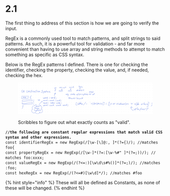 # 2.1

The first thing to address of this section is how we are going to verify the input.

RegEx is a commonly used tool to match patterns, and split strings to said patterns. As such, it is a powerful tool for validation -  and far more convenient than having to use array and string methods to attempt to match something as specific as CSS syntax.

Below is the RegEx patterns I defined. There is one for checking the identifier, checking the property, checking the value, and, if needed, checking the hex.

<figure><img src="../../.gitbook/assets/image (2).png" alt=""><figcaption><p>Scribbles to figure out what exactly counts as "valid".</p></figcaption></figure>

<pre class="language-javascript" data-overflow="wrap"><code class="lang-javascript"><strong>//the following are constant regular expressions that match valid CSS syntax and other expressions.
</strong>const identifierRegEx = new RegExp(/[\w-[\]@:, ]*(?={)/); //matches foo{
const propertyRegEx = new RegExp(/[\w-]*(?=:[\w-%#" ]*(?=;))/); // matches foo:xxxx;
const valueRegEx = new RegExp(/(?&#x3C;=:)[\w\d\s#%()]*(?=;)/); //matches :foo;
const hexRegEx = new RegExp(/(?&#x3C;=#)[\w\d]*/); //matches #foo</code></pre>

{% hint style="info" %}
These will all be defined as Constants, as none of these will be changed.
{% endhint %}

